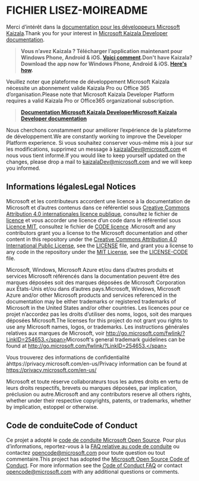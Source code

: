 # <a name="readme"></a><span data-ttu-id="228a9-101">FICHIER LISEZ-MOI</span><span class="sxs-lookup"><span data-stu-id="228a9-101">README</span></span>

<span data-ttu-id="228a9-102">Merci d’intérêt dans la [documentation pour les développeurs Microsoft Kaizala](Articles/index.md).</span><span class="sxs-lookup"><span data-stu-id="228a9-102">Thank you for your interest in [Microsoft Kaizala Developer documentation](Articles/index.md).</span></span>

> <span data-ttu-id="228a9-103">**Vous n’avez Kaizala ? Télécharger l’application maintenant pour Windows Phone, Android & iOS. [Voici comment](Articles/install.md).**</span><span class="sxs-lookup"><span data-stu-id="228a9-103">**Don't have Kaizala? Download the app now for Windows Phone, Android & iOS. [Here's how](Articles/install.md).**</span></span>

<span data-ttu-id="228a9-104">Veuillez noter que plateforme de développement Microsoft Kaizala nécessite un abonnement valide Kaizala Pro ou Office 365 d’organisation.</span><span class="sxs-lookup"><span data-stu-id="228a9-104">Please note that Microsoft Kaizala Developer Platform requires a valid Kaizala Pro or Office365 organizational subscription.</span></span>

> <span data-ttu-id="228a9-105">**[Documentation Microsoft Kaizala Developer](Articles/index.md)**</span><span class="sxs-lookup"><span data-stu-id="228a9-105">**[Microsoft Kaizala Developer documentation](Articles/index.md)**</span></span>

<span data-ttu-id="228a9-106">Nous cherchons constamment pour améliorer l’expérience de la plateforme de développement.</span><span class="sxs-lookup"><span data-stu-id="228a9-106">We are constantly working to improve the Developer Platform experience.</span></span> <span data-ttu-id="228a9-107">Si vous souhaitez conserver vous-même mis à jour sur les modifications, supprimez un message à kaizalaDev@microsoft.com et nous vous tient informé.</span><span class="sxs-lookup"><span data-stu-id="228a9-107">If you would like to keep yourself updated on the changes, please drop a mail to kaizalaDev@microsoft.com and we will keep you informed.</span></span>




## <a name="legal-notices"></a><span data-ttu-id="228a9-108">Informations légales</span><span class="sxs-lookup"><span data-stu-id="228a9-108">Legal Notices</span></span>

<span data-ttu-id="228a9-109">Microsoft et les contributeurs accordent une licence à la documentation de Microsoft et d’autres contenus dans ce référentiel sous [Creative Commons Attribution 4.0 internationales licence publique](https://creativecommons.org/licenses/by/4.0/legalcode), consultez le fichier de [licence](LICENSE) et vous accorder une licence d’un code dans le référentiel sous [Licence MIT](https://opensource.org/licenses/MIT), consultez le fichier de [CODE licence](LICENSE-CODE) .</span><span class="sxs-lookup"><span data-stu-id="228a9-109">Microsoft and any contributors grant you a license to the Microsoft documentation and other content in this repository under the [Creative Commons Attribution 4.0 International Public License](https://creativecommons.org/licenses/by/4.0/legalcode), see the [LICENSE](LICENSE) file, and grant you a license to any code in the repository under the [MIT License](https://opensource.org/licenses/MIT), see the [LICENSE-CODE](LICENSE-CODE) file.</span></span>

<span data-ttu-id="228a9-110">Microsoft, Windows, Microsoft Azure et/ou dans d’autres produits et services Microsoft référencés dans la documentation peuvent être des marques déposées soit des marques déposées de Microsoft Corporation aux États-Unis et/ou dans d’autres pays.</span><span class="sxs-lookup"><span data-stu-id="228a9-110">Microsoft, Windows, Microsoft Azure and/or other Microsoft products and services referenced in the documentation may be either trademarks or registered trademarks of Microsoft in the United States and/or other countries.</span></span>
<span data-ttu-id="228a9-111">Les licences pour ce projet n’accordez pas les droits d’utiliser des noms, logos, soit des marques déposées Microsoft.</span><span class="sxs-lookup"><span data-stu-id="228a9-111">The licenses for this project do not grant you rights to use any Microsoft names, logos, or trademarks.</span></span>
<span data-ttu-id="228a9-112">Les instructions générales relatives aux marques de Microsoft, voir http://go.microsoft.com/fwlink/?LinkID=254653.</span><span class="sxs-lookup"><span data-stu-id="228a9-112">Microsoft's general trademark guidelines can be found at http://go.microsoft.com/fwlink/?LinkID=254653.</span></span>

<span data-ttu-id="228a9-113">Vous trouverez des informations de confidentialité àhttps://privacy.microsoft.com/en-us/</span><span class="sxs-lookup"><span data-stu-id="228a9-113">Privacy information can be found at https://privacy.microsoft.com/en-us/</span></span>

<span data-ttu-id="228a9-114">Microsoft et toute réserve collaborateurs tous les autres droits en vertu de leurs droits respectifs, brevets ou marques déposées, par implication, préclusion ou autre.</span><span class="sxs-lookup"><span data-stu-id="228a9-114">Microsoft and any contributors reserve all others rights, whether under their respective copyrights, patents, or trademarks, whether by implication, estoppel or otherwise.</span></span>

## <a name="code-of-conduct"></a><span data-ttu-id="228a9-115">Code de conduite</span><span class="sxs-lookup"><span data-stu-id="228a9-115">Code of Conduct</span></span>

<span data-ttu-id="228a9-p103">Ce projet a adopté le [code de conduite Microsoft Open Source](https://opensource.microsoft.com/codeofconduct/). Pour plus d’informations, reportez-vous à la [FAQ relative au code de conduite](https://opensource.microsoft.com/codeofconduct/faq/) ou contactez [opencode@microsoft.com](mailto:opencode@microsoft.com) pour toute question ou tout commentaire.</span><span class="sxs-lookup"><span data-stu-id="228a9-p103">This project has adopted the [Microsoft Open Source Code of Conduct](https://opensource.microsoft.com/codeofconduct/). For more information see the [Code of Conduct FAQ](https://opensource.microsoft.com/codeofconduct/faq/) or contact [opencode@microsoft.com](mailto:opencode@microsoft.com) with any additional questions or comments.</span></span>
